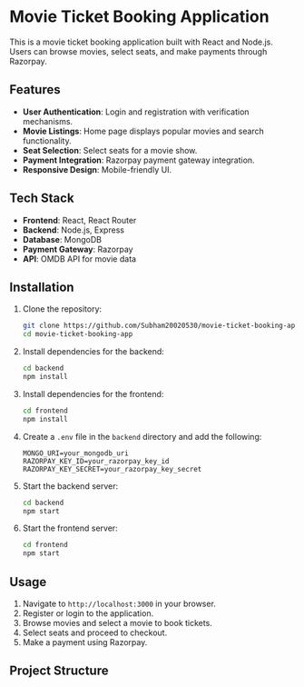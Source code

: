 # Movie Ticket Booking Application

This is a movie ticket booking application built with React and Node.js. Users can browse movies, select seats, and make payments through Razorpay.

## Features

- **User Authentication**: Login and registration with verification mechanisms.
- **Movie Listings**: Home page displays popular movies and search functionality.
- **Seat Selection**: Select seats for a movie show.
- **Payment Integration**: Razorpay payment gateway integration.
- **Responsive Design**: Mobile-friendly UI.

## Tech Stack

- **Frontend**: React, React Router
- **Backend**: Node.js, Express
- **Database**: MongoDB
- **Payment Gateway**: Razorpay
- **API**: OMDB API for movie data

## Installation

1. Clone the repository:
    ```sh
    git clone https://github.com/Subham20020530/movie-ticket-booking-app.git
    cd movie-ticket-booking-app
    ```

2. Install dependencies for the backend:
    ```sh
    cd backend
    npm install
    ```

3. Install dependencies for the frontend:
    ```sh
    cd frontend
    npm install
    ```

4. Create a `.env` file in the `backend` directory and add the following:
    ```env
    MONGO_URI=your_mongodb_uri
    RAZORPAY_KEY_ID=your_razorpay_key_id
    RAZORPAY_KEY_SECRET=your_razorpay_key_secret
    ```

5. Start the backend server:
    ```sh
    cd backend
    npm start
    ```

6. Start the frontend server:
    ```sh
    cd frontend
    npm start
    ```

## Usage

1. Navigate to `http://localhost:3000` in your browser.
2. Register or login to the application.
3. Browse movies and select a movie to book tickets.
4. Select seats and proceed to checkout.
5. Make a payment using Razorpay.

## Project Structure

